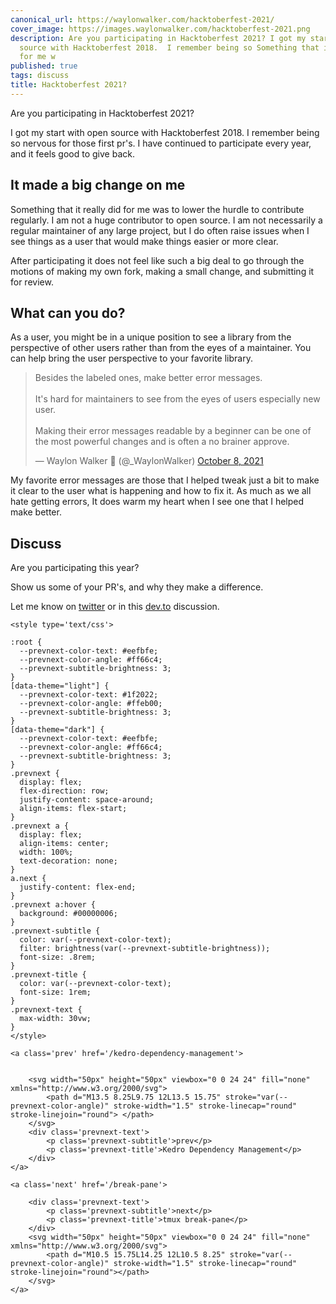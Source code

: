 ```yaml
---
canonical_url: https://waylonwalker.com/hacktoberfest-2021/
cover_image: https://images.waylonwalker.com/hacktoberfest-2021.png
description: Are you participating in Hacktoberfest 2021? I got my start with open
  source with Hacktoberfest 2018.  I remember being so Something that it really did
  for me w
published: true
tags: discuss
title: Hacktoberfest 2021?
---
```


Are you participating in Hacktoberfest 2021?


I got my start with open source with Hacktoberfest 2018.  I remember being so nervous for those first pr's.  I have continued to participate every year, and it feels good to give back.


## It made a big change on me

Something that it really did for me was to lower the hurdle to contribute regularly.  I am not a huge contributor to open source.  I am not necessarily a regular maintainer of any large project, but I do often raise issues when I see things as a user that would make things easier or more clear.

After participating it does not feel like such a big deal to go through the motions of making my own fork, making a small change, and submitting it for review.

## What can you do?

As a user, you might be in a unique position to see a library from the perspective of other users rather than from the eyes of a maintainer.  You can help bring the user perspective to your favorite library.

<blockquote class="twitter-tweet"><p lang="en" dir="ltr">Besides the labeled ones, make better error messages.<br><br>It&#39;s hard for maintainers to see from the eyes of users especially new user.<br><br>Making their error messages readable by a beginner can be one of the most powerful changes and is often a no brainer approve.</p>&mdash; Waylon Walker 🐍 (@_WaylonWalker) <a href="https://twitter.com/_WaylonWalker/status/1446440878864846909?ref_src=twsrc%5Etfw">October 8, 2021</a></blockquote>
<script async src="https://platform.twitter.com/widgets.js" charset="utf-8"></script>


My favorite error messages are those that I helped tweak just a bit to make it clear to the user what is happening and how to fix it.  As much as we all hate getting errors, It does warm my heart when I see one that I helped make better.

## Discuss

Are you participating this year?

Show us some of your PR's, and why they make a difference.

Let me know on [twitter](https://twitter.com/_WaylonWalker) or in this [dev.to](https://dev.to/waylonwalker/hacktoberfest-2021-1mkf) discussion.
<div class='prevnext'>

    <style type='text/css'>

    :root {
      --prevnext-color-text: #eefbfe;
      --prevnext-color-angle: #ff66c4;
      --prevnext-subtitle-brightness: 3;
    }
    [data-theme="light"] {
      --prevnext-color-text: #1f2022;
      --prevnext-color-angle: #ffeb00;
      --prevnext-subtitle-brightness: 3;
    }
    [data-theme="dark"] {
      --prevnext-color-text: #eefbfe;
      --prevnext-color-angle: #ff66c4;
      --prevnext-subtitle-brightness: 3;
    }
    .prevnext {
      display: flex;
      flex-direction: row;
      justify-content: space-around;
      align-items: flex-start;
    }
    .prevnext a {
      display: flex;
      align-items: center;
      width: 100%;
      text-decoration: none;
    }
    a.next {
      justify-content: flex-end;
    }
    .prevnext a:hover {
      background: #00000006;
    }
    .prevnext-subtitle {
      color: var(--prevnext-color-text);
      filter: brightness(var(--prevnext-subtitle-brightness));
      font-size: .8rem;
    }
    .prevnext-title {
      color: var(--prevnext-color-text);
      font-size: 1rem;
    }
    .prevnext-text {
      max-width: 30vw;
    }
    </style>
    
    <a class='prev' href='/kedro-dependency-management'>
    

        <svg width="50px" height="50px" viewbox="0 0 24 24" fill="none" xmlns="http://www.w3.org/2000/svg">
            <path d="M13.5 8.25L9.75 12L13.5 15.75" stroke="var(--prevnext-color-angle)" stroke-width="1.5" stroke-linecap="round" stroke-linejoin="round"> </path>
        </svg>
        <div class='prevnext-text'>
            <p class='prevnext-subtitle'>prev</p>
            <p class='prevnext-title'>Kedro Dependency Management</p>
        </div>
    </a>
    
    <a class='next' href='/break-pane'>
    
        <div class='prevnext-text'>
            <p class='prevnext-subtitle'>next</p>
            <p class='prevnext-title'>tmux break-pane</p>
        </div>
        <svg width="50px" height="50px" viewbox="0 0 24 24" fill="none" xmlns="http://www.w3.org/2000/svg">
            <path d="M10.5 15.75L14.25 12L10.5 8.25" stroke="var(--prevnext-color-angle)" stroke-width="1.5" stroke-linecap="round" stroke-linejoin="round"></path>
        </svg>
    </a>
  </div>